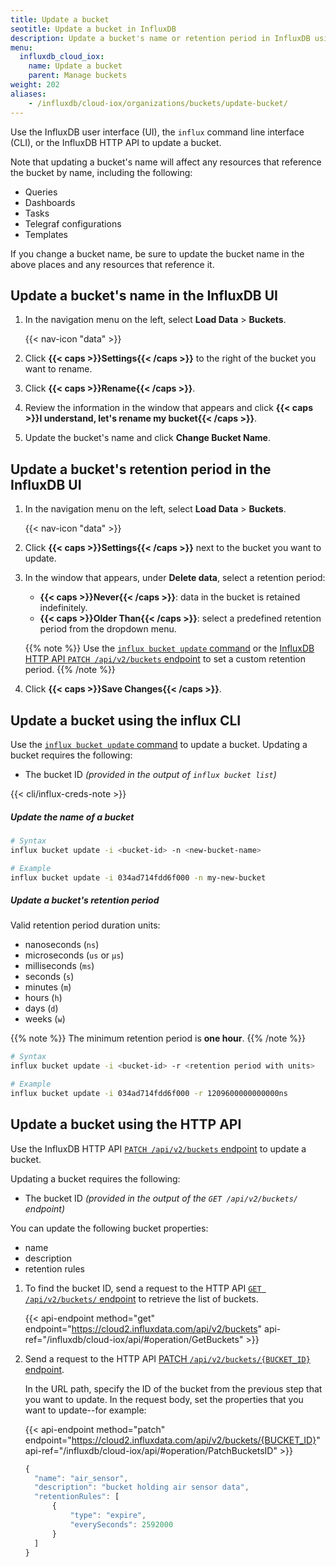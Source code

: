 ```yaml
---
title: Update a bucket
seotitle: Update a bucket in InfluxDB
description: Update a bucket's name or retention period in InfluxDB using the InfluxDB UI or the influx CLI.
menu:
  influxdb_cloud_iox:
    name: Update a bucket
    parent: Manage buckets
weight: 202
aliases:
    - /influxdb/cloud-iox/organizations/buckets/update-bucket/
---
```


Use the InfluxDB user interface (UI), the `influx` command line interface (CLI), or the InfluxDB HTTP API to update a bucket.

Note that updating a bucket's name will affect any resources that reference the bucket by name, including the following:

  - Queries
  - Dashboards
  - Tasks
  - Telegraf configurations
  - Templates

If you change a bucket name, be sure to update the bucket name in the above places and any resources that reference it.

## Update a bucket's name in the InfluxDB UI

1. In the navigation menu on the left, select **Load Data** > **Buckets**.

    {{< nav-icon "data" >}}

2. Click **{{< caps >}}Settings{{< /caps >}}** to the right of the bucket you want to rename.
3. Click **{{< caps >}}Rename{{< /caps >}}**.
3. Review the information in the window that appears and click **{{< caps >}}I understand, let's rename my bucket{{< /caps >}}**.
4. Update the bucket's name and click **Change Bucket Name**.

## Update a bucket's retention period in the InfluxDB UI

1. In the navigation menu on the left, select **Load Data** > **Buckets**.

    {{< nav-icon "data" >}}

2. Click **{{< caps >}}Settings{{< /caps >}}** next to the bucket you want to update.
3. In the window that appears, under **Delete data**, select a retention period:

    - **{{< caps >}}Never{{< /caps >}}**: data in the bucket is retained indefinitely.
    - **{{< caps >}}Older Than{{< /caps >}}**: select a predefined retention period from the dropdown menu.

    {{% note %}}
Use the [`influx bucket update` command](#update-a-buckets-retention-period)
or the [InfluxDB HTTP API `PATCH /api/v2/buckets` endpoint](/influxdb/cloud-iox/api/#operation/PatchBucketsID) to set a custom retention period.
    {{% /note %}}
5. Click **{{< caps >}}Save Changes{{< /caps >}}**.

## Update a bucket using the influx CLI

Use the [`influx bucket update` command](/influxdb/cloud-iox/reference/cli/influx/bucket/update)
to update a bucket.
Updating a bucket requires the following:

- The bucket ID _(provided in the output of `influx bucket list`)_

{{< cli/influx-creds-note >}}

##### Update the name of a bucket

```sh
# Syntax
influx bucket update -i <bucket-id> -n <new-bucket-name>

# Example
influx bucket update -i 034ad714fdd6f000 -n my-new-bucket
```

##### Update a bucket's retention period

Valid retention period duration units:

- nanoseconds (`ns`)
- microseconds (`us` or `µs`)
- milliseconds (`ms`)
- seconds (`s`)
- minutes (`m`)
- hours (`h`)
- days (`d`)
- weeks (`w`)

{{% note %}}
The minimum retention period is **one hour**.
{{% /note %}}

```sh
# Syntax
influx bucket update -i <bucket-id> -r <retention period with units>

# Example
influx bucket update -i 034ad714fdd6f000 -r 1209600000000000ns
```

## Update a bucket using the HTTP API

Use the InfluxDB HTTP API [`PATCH /api/v2/buckets` endpoint](/influxdb/cloud-iox/api/#operation/PatchBucketsID)
to update a bucket.

Updating a bucket requires the following:

- The bucket ID _(provided in the output of the `GET /api/v2/buckets/` endpoint)_

You can update the following bucket properties:
- name
- description
- retention rules

1. To find the bucket ID, send a request to the HTTP API [`GET /api/v2/buckets/` endpoint](/influxdb/cloud-iox/api/#operation/GetBuckets) to retrieve the list of buckets. <!-- @TODO: provide API auth note about tokens and read access to buckets -->

    {{< api-endpoint method="get" endpoint="https://cloud2.influxdata.com/api/v2/buckets" api-ref="/influxdb/cloud-iox/api/#operation/GetBuckets" >}}

2. Send a request to the HTTP API [PATCH `/api/v2/buckets/{BUCKET_ID}` endpoint](/influxdb/cloud-iox/api/#operation/PatchBucketsID).

    In the URL path, specify the ID of the bucket from the previous step that you want to update.
    In the request body, set the properties that you want to update--for example:

    {{< api-endpoint method="patch" endpoint="https://cloud2.influxdata.com/api/v2/buckets/{BUCKET_ID}" api-ref="/influxdb/cloud-iox/api/#operation/PatchBucketsID" >}}

    ```js
    {
      "name": "air_sensor",
      "description": "bucket holding air sensor data",
      "retentionRules": [
          {
              "type": "expire",
              "everySeconds": 2592000
          }
      ]
    }
    ```
